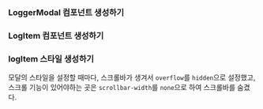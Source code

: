 ### LoggerModal 컴포넌트 생성하기
### LogItem 컴포넌트 생성하기
### logItem 스타일 생성하기
모달의 스타일을 설정할 때마다, 스크롤바가 생겨서 `overflow`를 `hidden`으로 설정했고, 스크롤 기능이 있어야하는 곳은 `scrollbar-width`를 `none`으로 하여 스크롤바를 숨겼다.